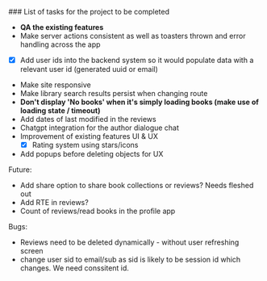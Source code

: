 ### List of tasks for the project to be completed

- **QA the existing features**
- Make server actions consistent as well as toasters thrown and error handling across the app

- [x] Add user ids into the backend system so it would populate data with a relevant user id (generated uuid or email)
- Make site responsive
- Make library search results persist when changing route
- **Don't display 'No books' when it's simply loading books (make use of loading state / timeout)**
- Add dates of last modified in the reviews
- Chatgpt integration for the author dialogue chat
- Improvement of existing features UI & UX
  - [x] Rating system using stars/icons
- Add popups before deleting objects for UX

Future:

- Add share option to share book collections or reviews? Needs fleshed out
- Add RTE in reviews?
- Count of reviews/read books in the profile app

Bugs:

- Reviews need to be deleted dynamically - without user refreshing screen
- change user sid to email/sub as sid is likely to be session id which changes. We need conssitent id.
